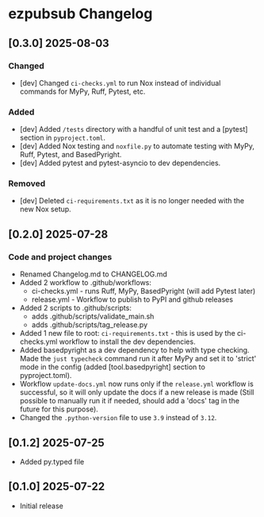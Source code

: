 # ezpubsub Changelog

## [0.3.0] 2025-08-03

### Changed

- [dev] Changed `ci-checks.yml` to run Nox instead of individual commands for MyPy, Ruff, Pytest, etc.

### Added

- [dev] Added `/tests` directory with a handful of unit test and a [pytest] section in `pyproject.toml`.
- [dev] Added Nox testing and `noxfile.py` to automate testing with MyPy, Ruff, Pytest, and BasedPyright.
- [dev] Added pytest and pytest-asyncio to dev dependencies.

### Removed

- [dev] Deleted `ci-requirements.txt` as it is no longer needed with the new Nox setup.

## [0.2.0] 2025-07-28

### Code and project changes

- Renamed Changelog.md to CHANGELOG.md
- Added 2 workflow to .github/workflows:
  - ci-checks.yml - runs Ruff, MyPy, BasedPyright (will add Pytest later)
  - release.yml - Workflow to publish to PyPI and github releases
- Added 2 scripts to .github/scripts:
  - adds .github/scripts/validate_main.sh
  - adds .github/scripts/tag_release.py
- Added 1 new file to root: `ci-requirements.txt` - this is used by the ci-checks.yml workflow to install the dev dependencies.
- Added basedpyright as a dev dependency to help with type checking. Made the `just typecheck` command run it after MyPy and set it to 'strict' mode in the config (added [tool.basedpyright] section to pyproject.toml).
- Workflow `update-docs.yml` now runs only if the `release.yml` workflow is successful, so it will only update the docs if a new release is made (Still possible to manually run it if needed, should add a 'docs' tag in the future for this purpose).
- Changed the `.python-version` file to use `3.9` instead of `3.12`.

## [0.1.2] 2025-07-25

- Added py.typed file

## [0.1.0] 2025-07-22

- Initial release
